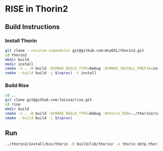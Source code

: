 # RISE in Thorin2

## Build Instructions

### Install Thorin

```sh
git clone --recurse-submodules git@github.com:AnyDSL/thorin2.git
cd thorin2
mkdir build
mkdir install
cmake -S . -B build -DCMAKE_BUILD_TYPE=Debug -DCMAKE_INSTALL_PREFIX=install
cmake --build build -j $(nproc) -t install
```

### Build Rise

```sh
cd ..
git clone git@github.com:leissa/rise.git
cd rise
mkdir build
cmake -S . -B build -DCMAKE_BUILD_TYPE=Debug -Dthorin_DIR=../thorin2/install/lib/cmake/thorin
cmake --build build -j $(nproc)
```

## Run

```sh
../thorin2/install/bin/thorin -D build/lib/thorin/ -e thorin dotp.thorin
```
